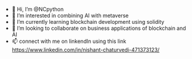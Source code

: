 - 👋 Hi, I’m @NCpython
- 👀 I’m interested in combining AI with metaverse
- 🌱 I’m currently learning blockchain development using solidity
- 💞️ I’m looking to collaborate on business applications of blockchain and AI
- 📫 connect with me on linkendIn using this link https://www.linkedin.com/in/nishant-chaturvedi-471373123/

<!---
NCpython/NCpython is a ✨ special ✨ repository because its `README.md` (this file) appears on your GitHub profile.
You can click the Preview link to take a look at your changes.
--->
